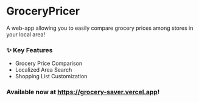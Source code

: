 # GroceryPricer

A web-app allowing you to easily compare grocery prices among stores in your local area!

### ✨ Key Features
- Grocery Price Comparison
- Localized Area Search
- Shopping List Customization

### Available now at https://grocery-saver.vercel.app!
